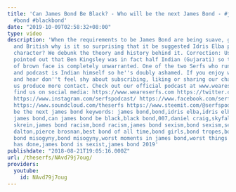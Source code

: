 ```yaml
---
title: 'Can James Bond Be Black? - Who will be the next James Bond - #jamesbond #007
  #bond #blackbond'
date: "2019-10-09T02:58:32+08:00"
type: video
description: 'When the requirements to be James Bond are being suave, good looking,
  and British why is it so surprising that it be suggested Idris Elba play the titular
  character? We debunk the theory and history behind it. Correction: User Natesh Mayuranathan
  pointed out that Ben Kingsley was in fact half Indian (Gujarati) so the accusation
  of brown face is completely unwarranted. One of the two Serfs who run this channel
  and podcast is Indian himself so he''s doubly ashamed. If you enjoy what you see
  and hear don''t feel shy about subscribing, liking or sharing our channel. It helps
  us produce more contact. Check out our official podcast at www.weareserfs.com Or
  find us on social media: https://www.weareserfs.com https://twitter.com/Theserfspodcast
  https://www.instagram.com/serfspodcast/ https://www.facebook.com/serfspodcast https://itunes.apple.com/ca/podcast/the-serfs/id1226102303?mt=2
  https://www.soundcloud.com/theserfs https://www.steemit.com/@serfspodcast/ who will
  be the next james bond keywords: james bond,bond,idris elba,idris elba james bond,black
  james bond,can james bond be black,black bond,007,daniel craig,skyfall,white washing,ed
  skrein,james bond racism,bond racism,james bond sexism,bond sexism,sean connery,timothy
  dalton,pierce brosnan,best bond of all time,bond girls,bond tropes,bond sexist tropes,james
  bond misogyny,bond misogyny,worst moments in james bond,worst things james bond
  has done,james bond is sexist,james bond 2019'
publishdate: "2018-08-21T19:05:16.000Z"
url: /theserfs/NAvd79j7oug/
providers:
  youtube:
    id: NAvd79j7oug
---
```

